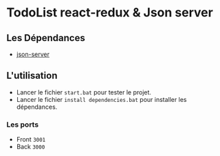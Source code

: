 # TodoList react-redux & Json server


## Les Dépendances
-  [json-server](https://www.npmjs.com/package/json-server)

## L'utilisation
- Lancer le fichier `start.bat` pour tester le projet.
- Lancer le fichier `install dependencies.bat` pour installer les dépendances. 

### Les ports
- Front `3001`
- Back `3000`


